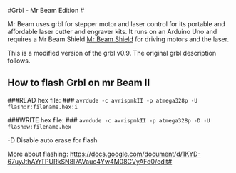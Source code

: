 #Grbl - Mr Beam Edition #

Mr Beam uses grbl for stepper motor and laser control for its portable and affordable laser cutter and engraver kits. It runs on an Arduino Uno and requires a Mr Beam Shield [Mr Beam Shield](http://shop.mr-beam.org/product/mr-beam-shield) for driving motors and the laser.

This is a modified version of the grbl v0.9. The original grbl description follows.



## How to flash Grbl on mr Beam II ##

###READ hex file: ###
`avrdude -c avrispmkII -p atmega328p -U flash:r:filename.hex:i`

###WRITE hex file: ###
`avrdude -c avrispmkII -p atmega328p -D -U flash:w:filename.hex`

-D Disable auto erase for flash

More about flashing: https://docs.google.com/document/d/1KYD-67uyJthAYrTPURkSN8l7AVauc4Yw4M08CVyAFd0/edit#
